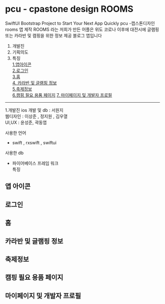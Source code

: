 # pcu - cpastone design ROOMS
SwiftUI Bootstrap Project to Start Your Next App Quickly
pcu -캡스톤디자인  rooms 앱  제작 
ROOMS 라는 저희가 만든 어플은 위도 코로나 이후에 대전시에 글램핑 또는 카라반 및  캠핑을 위한 정보 제공  블로그 앱입니다






1. 개발진
2. 기획의도
3. 특징  
   [1.앱아이콘](#앱-아이콘)    
   [2.로그인](#로그인)    
	 [3.홈](#홈)   
   [4. 카라반 및 글램핑 정보](#카라반-및-글램핑-정보)     
   [5.축제정보](#축제정보)   
   [6.캠핑 필요 용품 페이지](#캠핑-필요-용품-페이지)
   [7. 마이페이지 및 개발자 프로필](#마이페이지-및-개발자-프로필)
     
   
  
-------------------------------------------------------------------------------------------------------------------------------------------------------------------
1.개발진 
ios 개발 및 db : 서원지   
웹디자인 : 이상준 , 정지원 , 김우열    
UI,UX :  윤성준, 곽동엽

사용한 언어    
  - swift , rxswift , swiftui 

사용한 db    
- 파이어베이스 프레임 워크   
특징

##  앱 아이콘   

##  로그인   

## 홈

##  카라반 및 글램핑 정보   

## 축제정보   

##  캠핑 필요 용품 페이지

##   마이페이지 및 개발자 프로필
  



